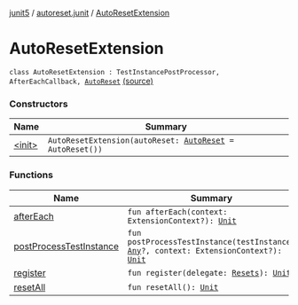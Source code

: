 [junit5](../../index.md) / [autoreset.junit](../index.md) / [AutoResetExtension](./index.md)

# AutoResetExtension

`class AutoResetExtension : TestInstancePostProcessor, AfterEachCallback, `[`AutoReset`](../-auto-reset.md) [(source)](https://github.com/RBusarow/AutoReset/tree/master/junit5/src/main/kotlin/autoreset/junit/AutoReset.kt#L37)

### Constructors

| Name | Summary |
|---|---|
| [&lt;init&gt;](-init-.md) | `AutoResetExtension(autoReset: `[`AutoReset`](../-auto-reset.md)` = AutoReset())` |

### Functions

| Name | Summary |
|---|---|
| [afterEach](after-each.md) | `fun afterEach(context: ExtensionContext?): `[`Unit`](https://kotlinlang.org/api/latest/jvm/stdlib/kotlin/-unit/index.html) |
| [postProcessTestInstance](post-process-test-instance.md) | `fun postProcessTestInstance(testInstance: `[`Any`](https://kotlinlang.org/api/latest/jvm/stdlib/kotlin/-any/index.html)`?, context: ExtensionContext?): `[`Unit`](https://kotlinlang.org/api/latest/jvm/stdlib/kotlin/-unit/index.html) |
| [register](register.md) | `fun register(delegate: `[`Resets`](https://rbusarow.github.io/AutoReset/api/autoreset.api/-resets/index.md)`): `[`Unit`](https://kotlinlang.org/api/latest/jvm/stdlib/kotlin/-unit/index.html) |
| [resetAll](reset-all.md) | `fun resetAll(): `[`Unit`](https://kotlinlang.org/api/latest/jvm/stdlib/kotlin/-unit/index.html) |
